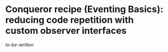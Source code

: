 # Conqueror recipe (Eventing Basics): reducing code repetition with custom observer interfaces

_to-be-written_
